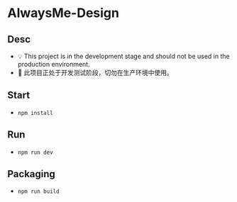 # AlwaysMe-Design

## Desc

*   💡 This project is in the development stage and should not be used in the production environment.
*   👻 此项目正处于开发测试阶段，切勿在生产环境中使用。

## Start

*   `npm install`

## Run

*   `npm run dev`

## Packaging

*   `npm run build`
